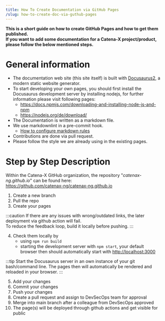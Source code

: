 ```yaml
---
title: How To Create Documentation via GitHub Pages
/slug: how-to-create-doc-via-guthub-pages
---
```


**This is a short guide on how to create GitHub Pages and how to get them published.<br/>If you want to add some documentation for a Catena-X project/product, please follow the below mentioned steps.**

# General information

- The documentation web site (this site itself) is built with [Docusaurus2](https://docusaurus.io/), a modern static website generator.
- To start developing your own pages, you should first install the Docusaurus development server by installing nodejs, for further information please visit following pages:<br/>
  - https://docs.npmjs.com/downloading-and-installing-node-js-and-npm<br/>
  - https://nodejs.org/de/download/
- The Documentation is written as a markdown file. 
- We use markdownlint in a pre-commit hook.
  - [How to configure markdown rules](https://github.com/DavidAnson/markdownlint/blob/main/doc/Rules.md)
- Contributions are done via pull request.
- Please follow the style we are already using in the existing pages.

# Step by Step Description

Within the Catena-X GitHub organization, the repository "_catenax-ng.github.io_" can be found here:<br/>
https://github.com/catenax-ng/catenax-ng.github.io
  
1. Create a new branch
2. Pull the repo
3. Create your pages

:::caution
If there are any issues with wrong/outdated links, the later deployment via github action will fail.<br/>To reduce the feedback loop, build it locally before pushing.
:::

4. Check them locally by<br/>
     - using `npm run build`
     - starting the development server with `npm start`, your default browser then should automatically start with [http://localhost:3000](http://localhost:3000)

:::tip
Start the  Docusaurus server in an own instance of your git bash/command line.
The pages then will automatically be rendered and reloaded in your browser.
:::

5. Add your changes
6. Commit your changes
7. Push your changes
8. Create a pull request and assign to DevSecOps team for approval
9. Merge into main branch after a colleague from DevSecOps approved
10. The page(s) will be deployed through github actions and get visible for public

